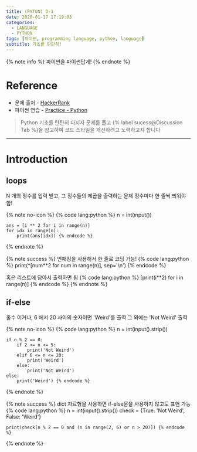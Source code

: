 ```yaml
---
title: (PYTON) D-1
date: 2020-01-17 17:19:03
categories:
  - LANGUAGE
  - PYTHON
tags: [파이썬, programming language, python, language]
subtitle: 기초를 탄탄히!
---
```


{% note info %}
파이썬을 파이썬답게!
{% endnote %}

# Reference

- 문제 출처 - [HackerRank](https://www.hackerrank.com/dashboard)
- 파이썬 연습 - [Practice - Python](https://www.hackerrank.com/domains/python?filters%5Bstatus%5D%5B%5D=unsolved&badge_type=python)

> Python 기초를 탄탄히 다지자
> 문제를 풀고 {% label sucess@Discussion Tab %}을 참고하며 코드 스타일을 개선하려고 노력하고자 합니다

------

# Introduction

## loops

N 개의 정수를 입력 받고, 그 정수들의 제곱을 출력하는 문제
정수마다 한 줄씩 띄워야함!

{% note no-icon %}
  {% code lang:python %}
    n = int(input())

    ans = [i ** 2 for i in range(n)]
    for idx in range(n):
        print(ans[idx]) {% endcode %}
{% endnote %}

{% note success %}
  언패킹을 사용해서 한 줄로 코딩 가능!
  {% code lang:python %}
    print(*[num**2 for num in range(n)], sep='\n') {% endcode %}

  혹은 리스트에 담아서 출력하면 됨
  {% code lang:python %}
    [print(i**2) for i in range(n)] {% endcode %}
{% endnote %}


## if-else

홀수 이거나, 6 에서 20 사이의 숫자이면 'Weird'를 출력
그 외에는 'Not Weird' 출력

{% note no-icon %}
  {% code lang:python %}
    n = int(input().strip())

    if n % 2 == 0:
        if 2 <= n <= 5:
            print('Not Weird')
        elif 6 <= n <= 20:
            print('Weird')
        else:
            print('Not Weird')
    else:
        print('Weird') {% endcode %}
{% endnote %}

{% note success %}
  dict 자료형을 사용하면 if-else문을 사용하지 않고도 표현 가능
  {% code lang:python %}
    n = int(input().strip())
    check = {True: 'Not Weird', False: 'Weird'}

    print(check[n % 2 == 0 and (n in range(2, 6) or n > 20)]) {% endcode %}
{% endnote %}
